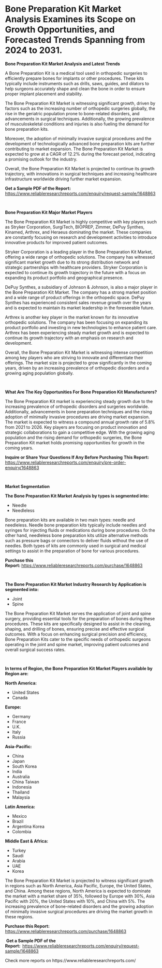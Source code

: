 <p><h1>Bone Preparation Kit Market Analysis Examines its Scope on Growth Opportunities, and Forecasted Trends Spanning from 2024 to 2031.</h1></p><p><strong>Bone Preparation Kit Market Analysis and Latest Trends</strong></p>
<p><p>A Bone Preparation Kit is a medical tool used in orthopedic surgeries to efficiently prepare bones for implants or other procedures. These kits typically include instruments such as drills, saws, guides, and dilators to help surgeons accurately shape and clean the bone in order to ensure proper implant placement and stability.</p><p>The Bone Preparation Kit Market is witnessing significant growth, driven by factors such as the increasing number of orthopedic surgeries globally, the rise in the geriatric population prone to bone-related disorders, and advancements in surgical techniques. Additionally, the growing prevalence of musculoskeletal conditions and injuries is also fueling the demand for bone preparation kits.</p><p>Moreover, the adoption of minimally invasive surgical procedures and the development of technologically advanced bone preparation kits are further contributing to market expansion. The Bone Preparation Kit Market is expected to grow at a CAGR of 12.2% during the forecast period, indicating a promising outlook for the industry.</p><p>Overall, the Bone Preparation Kit Market is projected to continue its growth trajectory, with innovations in surgical techniques and increasing healthcare infrastructure worldwide driving further market expansion.</p></p>
<p><strong>Get a Sample PDF of the Report:&nbsp;</strong> <a href="https://www.reliableresearchreports.com/enquiry/request-sample/1648863">https://www.reliableresearchreports.com/enquiry/request-sample/1648863</a></p>
<p>&nbsp;</p>
<p><strong>Bone Preparation Kit Major Market Players</strong></p>
<p><p>The Bone Preparation Kit Market is highly competitive with key players such as Stryker Corporation, SurgiTech, BIOPREP, Zimmer, DePuy Synthes, Kinamed, Arthrex, and Heraeus dominating the market. These companies are constantly focusing on research and development activities to introduce innovative products for improved patient outcomes.</p><p>Stryker Corporation is a leading player in the Bone Preparation Kit Market, offering a wide range of orthopedic solutions. The company has witnessed significant market growth due to its strong distribution network and strategic partnerships with healthcare providers. Stryker Corporation is expected to continue its growth trajectory in the future with a focus on expanding its product portfolio and geographical presence.</p><p>DePuy Synthes, a subsidiary of Johnson & Johnson, is also a major player in the Bone Preparation Kit Market. The company has a strong market position and a wide range of product offerings in the orthopedic space. DePuy Synthes has experienced consistent sales revenue growth over the years and is expected to maintain its market leadership in the foreseeable future.</p><p>Arthrex is another key player in the market known for its innovative orthopedic solutions. The company has been focusing on expanding its product portfolio and investing in new technologies to enhance patient care. Arthrex has been experiencing steady market growth and is expected to continue its growth trajectory with an emphasis on research and development.</p><p>Overall, the Bone Preparation Kit Market is witnessing intense competition among key players who are striving to innovate and differentiate their offerings. The market size is projected to grow significantly in the coming years, driven by an increasing prevalence of orthopedic disorders and a growing aging population globally.</p></p>
<p>&nbsp;</p>
<p><strong>What Are The Key Opportunities For Bone Preparation Kit Manufacturers?</strong></p>
<p><p>The Bone Preparation Kit market is experiencing steady growth due to the increasing prevalence of orthopedic disorders and surgeries worldwide. Additionally, advancements in bone preparation techniques and the rising adoption of minimally invasive procedures are driving market expansion. The market is expected to witness a compound annual growth rate of 5.8% from 2021 to 2026. Key players are focusing on product innovation and strategic collaborations to gain a competitive edge. With the growing aging population and the rising demand for orthopedic surgeries, the Bone Preparation Kit market holds promising opportunities for growth in the coming years.</p></p>
<p><strong>Inquire or Share Your Questions If Any Before Purchasing This Report:</strong> <a href="https://www.reliableresearchreports.com/enquiry/pre-order-enquiry/1648863">https://www.reliableresearchreports.com/enquiry/pre-order-enquiry/1648863</a></p>
<p>&nbsp;</p>
<p><strong>Market Segmentation</strong></p>
<p><strong>The Bone Preparation Kit Market Analysis by types is segmented into:</strong></p>
<p><ul><li>Needle</li><li>Needleless</li></ul></p>
<p><p>Bone preparation kits are available in two main types: needle and needleless. Needle bone preparation kits typically include needles and syringes for injecting fluids or medications during bone procedures. On the other hand, needleless bone preparation kits utilize alternative methods such as pressure bags or connectors to deliver fluids without the use of needles. Both types of kits are commonly used in surgical and medical settings to assist in the preparation of bone for various procedures.</p></p>
<p><strong>Purchase this Report:&nbsp;</strong><a href="https://www.reliableresearchreports.com/purchase/1648863">https://www.reliableresearchreports.com/purchase/1648863</a></p>
<p>&nbsp;</p>
<p><strong>The Bone Preparation Kit Market Industry Research by Application is segmented into:</strong></p>
<p><ul><li>Joint</li><li>Spine</li></ul></p>
<p><p>The Bone Preparation Kit Market serves the application of joint and spine surgery, providing essential tools for the preparation of bones during these procedures. These kits are specifically designed to assist in the cleaning, shaping, and drilling of bones, ensuring precise and effective surgical outcomes. With a focus on enhancing surgical precision and efficiency, Bone Preparation Kits cater to the specific needs of orthopedic surgeons operating in the joint and spine market, improving patient outcomes and overall surgical success rates.</p></p>
<p>&nbsp;</p>
<p><strong>In terms of Region, the Bone Preparation Kit Market Players available by Region are:</strong></p>
<p>
    <p> <strong> North America: </strong>
        <ul>
            <li>United States</li>
            <li>Canada</li>
        </ul>
        </p> 
    <p> <strong> Europe: </strong>
        <ul>
            <li>Germany</li>
            <li>France</li>
            <li>U.K.</li>
            <li>Italy</li>
            <li>Russia</li>
        </ul>
        </p> 
    <p> <strong> Asia-Pacific: </strong>
        <ul>
            <li>China</li>
            <li>Japan</li>
            <li>South Korea</li>
            <li>India</li>
            <li>Australia</li>
            <li>China Taiwan</li>
            <li>Indonesia</li>
            <li>Thailand</li>
            <li>Malaysia</li>
        </ul>
        </p> 
    <p> <strong> Latin America: </strong>
        <ul>
            <li>Mexico</li>
            <li>Brazil</li>
            <li>Argentina Korea</li>
            <li>Colombia</li>
        </ul>
        </p> 
    <p> <strong> Middle East & Africa: </strong>
        <ul>
            <li>Turkey</li>
            <li>Saudi</li>
            <li>Arabia</li>
            <li>UAE</li>
            <li>Korea</li>
        </ul>
    </p>
    </p>
<p><p>The Bone Preparation Kit Market is projected to witness significant growth in regions such as North America, Asia Pacific, Europe, the United States, and China. Among these regions, North America is expected to dominate the market with a market share of 35%, followed by Europe with 30%, Asia Pacific with 20%, the United States with 10%, and China with 5%. The increasing prevalence of bone-related disorders and the growing adoption of minimally invasive surgical procedures are driving the market growth in these regions.</p></p>
<p><strong>Purchase this Report: </strong><a href="https://www.reliableresearchreports.com/purchase/1648863">https://www.reliableresearchreports.com/purchase/1648863</a></p>
<p>&nbsp;<strong>Get a Sample PDF of the Report:&nbsp;&nbsp;</strong><a href="https://www.reliableresearchreports.com/enquiry/request-sample/1648863">https://www.reliableresearchreports.com/enquiry/request-sample/1648863</a></p>
<p><strong></strong></p>
<p>Check more reports on https://www.reliableresearchreports.com/</p>